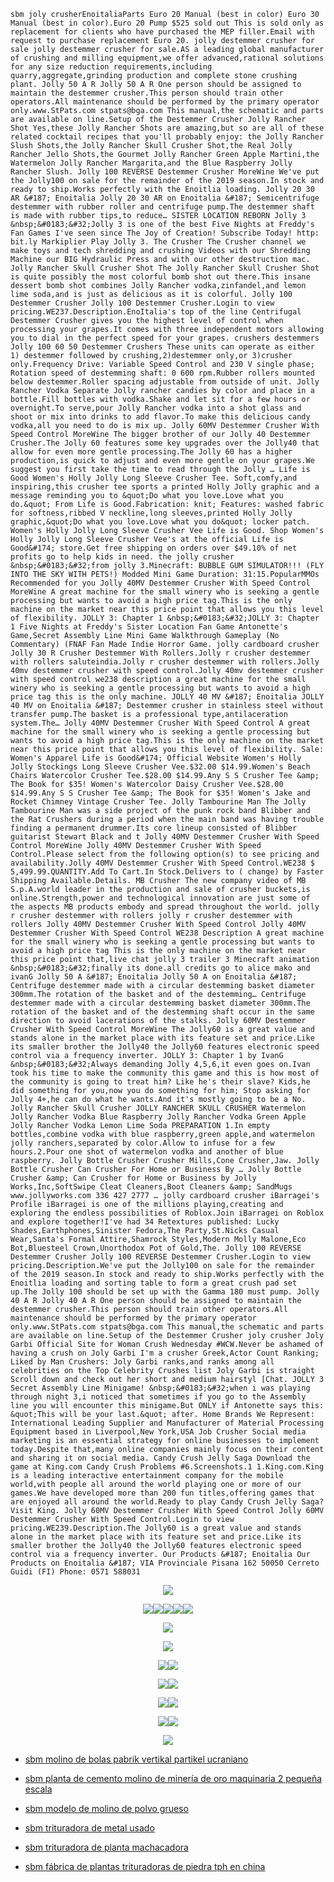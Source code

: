 
```
sbm joly crusherEnoitaliaParts Euro 20 Manual (best in color) Euro 30 Manual (best in color).Euro 20 Pump $525 sold out This is sold only as replacement for clients who have purchased the MEP filler.Email with request to purchase replacement Euro 20. jolly destemmer crusher for sale jolly destemmer crusher for sale.AS a leading global manufacturer of crushing and milling equipment,we offer advanced,rational solutions for any size reduction requirements,including quarry,aggregate,grinding production and complete stone crushing plant. Jolly 50 A R Jolly 50 A R One person should be assigned to maintain the destemmer crusher.This person should train other operators.All maintenance should be performed by the primary operator only.www.StPats.com stpats@bga.com This manual,the schematic and parts are available on line.Setup of the Destemmer Crusher Jolly Rancher Shot Yes,these Jolly Rancher Shots are amazing,but so are all of these related cocktail recipes that you'll probably enjoy: the Jolly Rancher Slush Shots,the Jolly Rancher Skull Crusher Shot,the Real Jolly Rancher Jello Shots,the Gourmet Jolly Rancher Green Apple Martini,the Watermelon Jolly Rancher Margarita,and the Blue Raspberry Jolly Rancher Slush. Jolly 100 REVERSE Destemmer Crusher MoreWine We've put the Jolly100 on sale for the remainder of the 2019 season.In stock and ready to ship.Works perfectly with the Enoitlia loading. Jolly 20 30 AR &#187; Enoitalia Jolly 20 30 AR on Enoitalia &#187; Semicentrifuge destemmer with rubber roller and centrifuge pump.The destemmer shaft is made with rubber tips,to reduce… SISTER LOCATION REBORN Jolly 3 &nbsp;&#0183;&#32;Jolly 3 is one of the best Five Nights at Freddy's Fan Games I've seen since The Joy of Creation! Subscribe Today! http: bit.ly Markiplier Play Jolly 3. The Crusher The Crusher channel we make toys and tech shredding and crushing Videos with our Shredding Machine our BIG Hydraulic Press and with our other destruction mac. Jolly Rancher Skull Crusher Shot The Jolly Rancher Skull Crusher Shot is quite possibly the most colorful bomb shot out there.This insane dessert bomb shot combines Jolly Rancher vodka,zinfandel,and lemon lime soda,and is just as delicious as it is colorful. Jolly 100 Destemmer Crusher Jolly 100 Destemmer Crusher.Login to view pricing.WE237.Description.EnoItalia's top of the line Centrifugal Destemmer Crusher gives you the highest level of control when processing your grapes.It comes with three independent motors allowing you to dial in the perfect speed for your grapes. crushers destemmers Jolly 100 60 50 Destemmer Crushers These units can operate as either 1) destemmer followed by crushing,2)destemmer only,or 3)crusher only.Frequency Drive: Variable Speed Control and 230 V single phase; Rotation speed of destemming shaft: 0 600 rpm.Rubber rollers mounted below destemmer.Roller spacing adjustable from outside of unit. Jolly Rancher Vodka Separate Jolly rancher candies by color and place in a bottle.Fill bottles with vodka.Shake and let sit for a few hours or overnight.To serve,pour Jolly Rancher vodka into a shot glass and shoot or mix into drinks to add flavor.To make this delicious candy vodka,all you need to do is mix up. Jolly 60MV Destemmer Crusher With Speed Control MoreWine The bigger brother of our Jolly 40 Destemmer Crusher.The Jolly 60 features some key upgrades over the Jolly40 that allow for even more gentle processing.The Jolly 60 has a higher production,is quick to adjust and even more gentle on your grapes.We suggest you first take the time to read through the Jolly … Life is Good Women's Holly Jolly Long Sleeve Crusher Tee. Soft,comfy,and inspiring,this crusher tee sports a printed Holly Jolly graphic and a message reminding you to &quot;Do what you love.Love what you do.&quot; From Life is Good.Fabrication: knit; Features: washed fabric for softness,ribbed V neckline,long sleeves,printed Holly Jolly graphic,&quot;Do what you love.Love what you do&quot; locker patch. Women's Holly Jolly Long Sleeve Crusher Vee Life is Good. Shop Women's Holly Jolly Long Sleeve Crusher Vee's at the official Life is Good&#174; store.Get free shipping on orders over $49.10% of net profits go to help kids in need. the jolly crusher &nbsp;&#0183;&#32;from jolly 3.Minecraft: BUBBLE GUM SIMULATOR!!! (FLY INTO THE SKY WITH PETS!) Modded Mini Game Duration: 31:15.PopularMMOs Recommended for you Jolly 40MV Destemmer Crusher With Speed Control MoreWine A great machine for the small winery who is seeking a gentle processing but wants to avoid a high price tag.This is the only machine on the market near this price point that allows you this level of flexibility. JOLLY 3: Chapter 1 &nbsp;&#0183;&#32;JOLLY 3: Chapter 1 Five Nights at Freddy's Sister Location Fan Game Antonette's Game,Secret Assembly Line Mini Game Walkthrough Gameplay (No Commentary) (FNAF Fan Made Indie Horror Game. jolly cardboard crusher Jolly 30 R Crusher Destemmer With Rollers.Jolly r crusher destemmer with rollers saluteindia.Jolly r crusher destemmer with rollers.Jolly 40mv destemmer crusher with speed control.Jolly 40mv destemmer crusher with speed control we238 description a great machine for the small winery who is seeking a gentle processing but wants to avoid a high price tag this is the only machine. JOLLY 40 MV &#187; Enoitalia JOLLY 40 MV on Enoitalia &#187; Destemmer crusher in stainless steel without transfer pump.The basket is a professional type,antilaceration system.The… Jolly 40MV Destemmer Crusher With Speed Control A great machine for the small winery who is seeking a gentle processing but wants to avoid a high price tag.This is the only machine on the market near this price point that allows you this level of flexibility. Sale: Women's Apparel Life is Good&#174; Official Website Women's Holly Jolly Stockings Long Sleeve Crusher Vee.$32.00 $14.99.Women's Beach Chairs Watercolor Crusher Tee.$28.00 $14.99.Any S S Crusher Tee &amp; The Book for $35! Women's Watercolor Daisy Crusher Vee.$28.00 $14.99.Any S S Crusher Tee &amp; The Book for $35! Women's Jake and Rocket Chimney Vintage Crusher Tee. Jolly Tambourine Man The Jolly Tambourine Man was a side project of the punk rock band Blibber and the Rat Crushers during a period when the main band was having trouble finding a permanent drummer.Its core lineup consisted of Blibber guitarist Stewart Black and t Jolly 40MV Destemmer Crusher With Speed Control MoreWine Jolly 40MV Destemmer Crusher With Speed Control.Please select from the following option(s) to see pricing and availability.Jolly 40MV Destemmer Crusher With Speed Control.WE238 $ 5,499.99.QUANTITY.Add To Cart.In Stock.Delivers to ( change) by Faster Shipping Available.Details. MB Crusher The new company video of MB S.p.A.world leader in the production and sale of crusher buckets,is online.Strength,power and technological innovation are just some of the aspects MB products embody and spread throughout the world. jolly r crusher destemmer with rollers jolly r crusher destemmer with rollers Jolly 40MV Destemmer Crusher With Speed Control Jolly 40MV Destemmer Crusher With Speed Control WE238 Description A great machine for the small winery who is seeking a gentle processing but wants to avoid a high price tag This is the only machine on the market near this price point that,live chat jolly 3 trailer 3 Minecraft animation &nbsp;&#0183;&#32;finally its done.all credits go to alice mako and ivanG Jolly 50 A &#187; Enoitalia Jolly 50 A on Enoitalia &#187; Centrifuge destemmer made with a circular destemming basket diameter 300mm.The rotation of the basket and of the destemming… Centrifuge destemmer made with a circular destemming basket diameter 300mm.The rotation of the basket and of the destemming shaft occur in the same direction to avoid lacerations of the stalks. Jolly 60MV Destemmer Crusher With Speed Control MoreWine The Jolly60 is a great value and stands alone in the market place with its feature set and price.Like its smaller brother the Jolly40 the Jolly60 features electronic speed control via a frequency inverter. JOLLY 3: Chapter 1 by IvanG &nbsp;&#0183;&#32;Always demanding Jolly 4,5,6,it even goes on.Ivan took his time to make the community this game and this is how most of the community is going to treat him? Like he's their slave? Kids,he did something for you,now you do something for him; Stop asking for Jolly 4+,he can do what he wants.And it's mostly going to be a No. Jolly Rancher Skull Crusher JOLLY RANCHER SKULL CRUSHER Watermelon Jolly Rancher Vodka Blue Raspberry Jolly Rancher Vodka Green Apple Jolly Rancher Vodka Lemon Lime Soda PREPARATION 1.In empty bottles,combine vodka with blue raspberry,green apple,and watermelon jolly ranchers,separated by color.Allow to infuse for a few hours.2.Pour one shot of watermelon vodka and another of blue raspberry. Jolly Bottle Crusher Crusher Mills,Cone Crusher,Jaw. Jolly Bottle Crusher Can Crusher For Home or Business By … Jolly Bottle Crusher &amp; Can Crusher for Home or Business by Jolly Works,Inc,SoftSwipe Cleat Cleaners,Boot Cleaners &amp; SandMugs www.jollyworks.com 336 427 2777 … jolly cardboard crusher iBarragei's Profile iBarragei is one of the millions playing,creating and exploring the endless possibilities of Roblox.Join iBarragei on Roblox and explore together!I've had 34 Retextures published: Lucky Shades,Earthphones,Sinister Fedora,The Party,St.Nicks Casual Wear,Santa's Formal Attire,Shamrock Styles,Modern Molly Malone,Eco Bot,Bluesteel Crown,Unorthodox Pot of Gold,The. Jolly 100 REVERSE Destemmer Crusher Jolly 100 REVERSE Destemmer Crusher.Login to view pricing.Description.We've put the Jolly100 on sale for the remainder of the 2019 season.In stock and ready to ship.Works perfectly with the Enoitlia loading and sorting table to form a great crush pad set up.The Jolly 100 should be set up with the Gamma 180 must pump. Jolly 40 A R Jolly 40 A R One person should be assigned to maintain the destemmer crusher.This person should train other operators.All maintenance should be performed by the primary operator only.www.StPats.com stpats@bga.com This manual,the schematic and parts are available on line.Setup of the Destemmer Crusher joly crusher Joly Garbi Official Site for Woman Crush Wednesday #WCW.Never be ashamed of having a crush on Joly Garbi I'm a crusher Greek,Actor Count Ranking; Liked by Man Crushers: Joly Garbi ranks,and ranks among all celebrities on the Top Celebrity Crushes list Joly Garbi is straight Scroll down and check out her short and medium hairstyl [Chat. JOLLY 3 Secret Assembly Line Minigame! &nbsp;&#0183;&#32;when i was playing through night 3,i noticed that sometimes if you go to the Assembly line you will encounter this minigame.But ONLY if Antonette says this: &quot;This will be your last.&quot; after. Home Brands We Represent: International Leading Supplier and Manufacturer of Material Processing Equipment based in Liverpool,New York,USA Job Crusher Social media marketing is an essential strategy for online businesses to implement today.Despite that,many online companies mainly focus on their content and sharing it on social media. Candy Crush Jelly Saga Download the game at King.com Candy Crush Problems #6.Screenshots.1 1.King.com.King is a leading interactive entertainment company for the mobile world,with people all around the world playing one or more of our games.We have developed more than 200 fun titles,offering games that are enjoyed all around the world.Ready to play Candy Crush Jelly Saga? Visit King. Jolly 60MV Destemmer Crusher With Speed Control Jolly 60MV Destemmer Crusher With Speed Control.Login to view pricing.WE239.Description.The Jolly60 is a great value and stands alone in the market place with its feature set and price.Like its smaller brother the Jolly40 the Jolly60 features electronic speed control via a frequency inverter. Our Products &#187; Enoitalia Our Products on Enoitalia &#187; VIA Provinciale Pisana 162 50050 Cerreto Guidi (FI) Phone: 0571 588031 
```

<div align="center">

<a href="https://es-crusher.shibang-china.com/github&k=sbm+joly+crusher"><img src="https://static.shibang-china.com/es/crusher/logo.jpg"></a>

<a href="https://es-crusher.shibang-china.com/github&k=sbm+joly+crusher"><img src="https://static.shibang-china.com/es/crusher/index.jpg"></a><a href="https://es-crusher.shibang-china.com/material.htmlgithub&k=sbm+joly+crusher"><img src="https://static.shibang-china.com/es/crusher/material.jpg"></a><a href="https://es-crusher.shibang-china.com/application.htmlgithub&k=sbm+joly+crusher"><img src="https://static.shibang-china.com/es/crusher/application.jpg"></a><a href="https://es-crusher.shibang-china.com/aboutus.htmlgithub&k=sbm+joly+crusher"><img src="https://static.shibang-china.com/es/crusher/aboutus.jpg"></a><a href="https://es-crusher.shibang-china.com/contact.htmlgithub&k=sbm+joly+crusher"><img src="https://static.shibang-china.com/es/crusher/contact.jpg"></a>

<a href="https://es-crusher.shibang-china.com/github&k=sbm+joly+crusher"><img src="https://static.shibang-china.com/es/crusher/banner.jpg"></a>

<a href="https://swt.shibang-china.com/github&k=sbm+joly+crusher"><img src="https://static.shibang-china.com/es/crusher/text.jpg"></a>

<a href="https://swt.shibang-china.com/github&k=sbm+joly+crusher"><img src="https://static.shibang-china.com/es/crusher/chat.jpg"></a><a href="https://es-crusher.shibang-china.com/contact.htmlgithub&k=sbm+joly+crusher"><img src="https://static.shibang-china.com/es/crusher/message.jpg"></a>

<a href="https://es-crusher.shibang-china.com/products/pe.htmlgithub&k=sbm+joly+crusher"><img src="https://static.shibang-china.com/es/crusher/pe.jpg"></a><a href="https://es-crusher.shibang-china.com/products/pf.htmlgithub&k=sbm+joly+crusher"><img src="https://static.shibang-china.com/es/crusher/pf.jpg"></a>

<a href="https://es-crusher.shibang-china.com/products/hpt.htmlgithub&k=sbm+joly+crusher"><img src="https://static.shibang-china.com/es/crusher/hpt.jpg"></a><a href="https://es-crusher.shibang-china.com/products/vsi.htmlgithub&k=sbm+joly+crusher"><img src="https://static.shibang-china.com/es/crusher/vsi.jpg"></a>

<a href="https://es-crusher.shibang-china.com/products/klv.htmlgithub&k=sbm+joly+crusher"><img src="https://static.shibang-china.com/es/crusher/klv.jpg"></a><a href="https://es-crusher.shibang-china.com/products/portable.htmlgithub&k=sbm+joly+crusher"><img src="https://static.shibang-china.com/es/crusher/portable.jpg"></a>

<a href="https://swt.shibang-china.com/github&k=sbm+joly+crusher"><img src="https://static.shibang-china.com/es/crusher/case.jpg"></a>

</div>


* [sbm molino de bolas pabrik vertikal partikel ucraniano](sbm%20molino%20de%20bolas%20pabrik%20vertikal%20partikel%20ucraniano.md)

* [sbm planta de cemento molino de minería de oro maquinaria 2 pequeña escala](sbm%20planta%20de%20cemento%20molino%20de%20miner%C3%ADa%20de%20oro%20maquinaria%202%20peque%C3%B1a%20escala.md)

* [sbm modelo de molino de polvo grueso](sbm%20modelo%20de%20molino%20de%20polvo%20grueso.md)

* [sbm trituradora de metal usado](sbm%20trituradora%20de%20metal%20usado.md)

* [sbm trituradora de planta machacadora](sbm%20trituradora%20de%20planta%20machacadora.md)

* [sbm fábrica de plantas trituradoras de piedra tph en china](sbm%20f%C3%A1brica%20de%20plantas%20trituradoras%20de%20piedra%20tph%20en%20china.md)